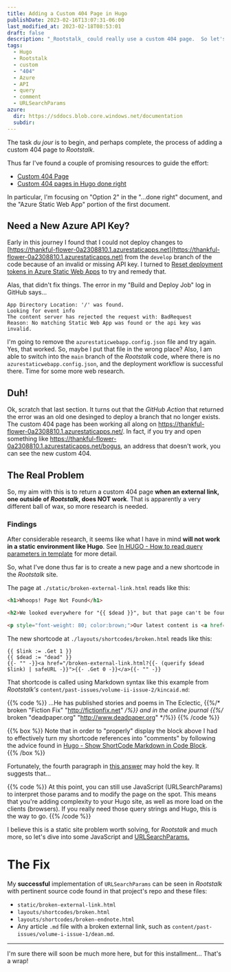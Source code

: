 ```yaml
---
title: Adding a Custom 404 Page in Hugo
publishDate: 2023-02-16T13:07:31-06:00
last_modified_at: 2023-02-18T08:53:01
draft: false
description: "_Rootstalk_ could really use a custom 404 page.  So let's do it."
tags:
  - Hugo
  - Rootstalk
  - custom
  - "404"
  - Azure 
  - API
  - query
  - comment
  - URLSearchParams
azure:
  dir: https://sddocs.blob.core.windows.net/documentation
  subdir: 
---  
```


The task _du jour_ is to begin, and perhaps complete, the process of adding a custom 404 page to _Rootstalk_.  

Thus far I've found a couple of promising resources to guide the effort:  

  - [Custom 404 Page](https://gohugo.io/templates/404/)
  - [Custom 404 pages in Hugo done right](https://moonbooth.com/hugo/custom-404/)

In particular, I'm focusing on "Option 2" in the "...done right" document, and the "Azure Static Web App" portion of the first document.   

## Need a New Azure API Key?

Early in this journey I found that I could not deploy changes to [https://thankful-flower-0a2308810.1.azurestaticapps.net](https://thankful-flower-0a2308810.1.azurestaticapps.net) from the `develop` branch of the code because of an invalid or missing API key.  I turned to [Reset deployment tokens in Azure Static Web Apps](https://learn.microsoft.com/en-us/azure/static-web-apps/deployment-token-management) to try and remedy that.  

Alas, that didn't fix things.  The error in my "Build and Deploy Job" log in GitHub says... 

```
App Directory Location: '/' was found.
Looking for event info
The content server has rejected the request with: BadRequest
Reason: No matching Static Web App was found or the api key was invalid.
```

I'm going to remove the `azurestaticwebapp.config.json` file and try again.  Yes, that worked.  So, maybe I put that file in the wrong place?  Also, I am able to switch into the `main` branch of the _Rootstalk_ code, where there is no `azurestaticwebapp.config.json`, and the deployment workflow is successful there.   Time for some more web research.   

## Duh!

Ok, scratch that last section.  It turns out that the _GitHub Action_ that returned the error was an old one desinged to deploy a branch that no longer exists.  The custom 404 page has been working all along on https://thankful-flower-0a2308810.1.azurestaticapps.net/.  In fact, if you try and open something like https://thankful-flower-0a2308810.1.azurestaticapps.net/bogus, an address that doesn't work, you can see the new custom 404.  

## The Real Problem

So, my aim with this is to return a custom 404 page **when an external link, one outside of _Rootstalk_, does NOT work**.  That is apparently a very different ball of wax, so more research is needed.  

### Findings

After considerable research, it seems like what I have in mind **will not work in a static environment like Hugo**.  See [In HUGO - How to read query parameters in template](https://stackoverflow.com/questions/62466078/in-hugo-how-to-read-query-parameters-in-template) for more detail.  

So, what I've done thus far is to create a new page and a new shortcode in the _Rootstalk_ site.  

The page at `./static/broken-external-link.html` reads like this:  

```html
<h1>Whoops! Page Not Found</h1>

<h2>We looked everywhere for "{{ $dead }}", but that page can't be found.</h2>  

<p style="font-weight: 80; color:brown;">Our latest content is <a href="/">on the homepage</a>.</p>
```

The new shortcode at `./layouts/shortcodes/broken.html` reads like this:  

```
{{ $link := .Get 1 }}
{{ $dead := "dead" }}
{{- "" -}}<a href="/broken-external-link.html?{{- (querify $dead $link) | safeURL -}}">{{- .Get 0 -}}</a>{{- "" -}}
```

That shortcode is called using Markdown syntax like this example from _Rootstalk's_ `content/past-issues/volume-ii-issue-2/kincaid.md`:  

{{% code %}}
...He has published stories and poems in The Eclectic, {{%/* broken "Fiction Fix" "http://fictionfix.net" */%}} and in the online journal {{%/* broken "deadpaper.org" "http://www.deadpaper.org" */%}}
{{% /code %}}

{{% box %}}
Note that in order to "properly" display the block above I had to effectively turn my shortcode references into "comments" by following the advice found in [Hugo - Show ShortCode Markdown in Code Block](https://digitaldrummerj.me/hugo-show-shortcode-markdown-in-code-block/).  
{{% /box %}}

Fortunately, the fourth paragraph in [this answer](https://stackoverflow.com/a/62495849) may hold the key.  It suggests that...

{{% code %}}
At this point, you can still use JavaScript (URLSearchParams) to interpret those params and to modify the page on the spot. This means that you're adding complexity to your Hugo site, as well as more load on the clients (browsers). If you really need those query strings and Hugo, this is the way to go.
{{% /code %}}

I believe this is a static site problem worth solving, for _Rootstalk_ and much more, so let's dive into some JavaScript and [URLSearchParams.](https://developer.mozilla.org/en-US/docs/Web/API/URLSearchParams)  

# The Fix

My **successful** implementation of `URLSearchParams` can be seen in _Rootstalk_ with pertinent source code found in that project's repo and these files:

  - `static/broken-external-link.html`  
  - `layouts/shortcodes/broken.html`  
  - `layouts/shortcodes/broken-endnote.html`
  - Any article `.md` file with a broken external link, such as `content/past-issues/volume-i-issue-1/dean.md`.  

---

I'm sure there will soon be much more here, but for this installment... That's a wrap!  


